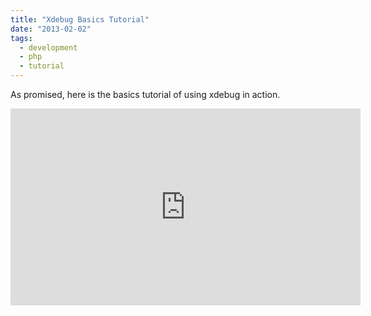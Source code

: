 ```yaml
---
title: "Xdebug Basics Tutorial"
date: "2013-02-02"
tags:
  - development
  - php
  - tutorial
---
```


As promised, here is the basics tutorial of using xdebug in action.

<iframe width="560" height="315" src="https://www.youtube.com/embed/9bV0_gk0fkk" frameborder="0" allow="accelerometer; autoplay; encrypted-media; gyroscope; picture-in-picture" allowfullscreen></iframe>
